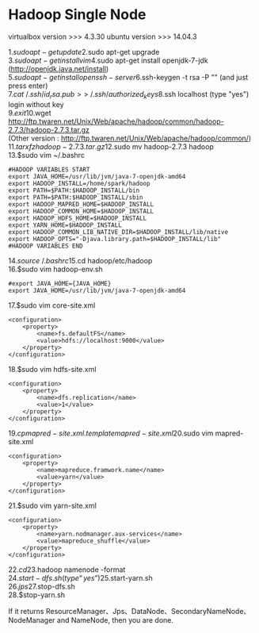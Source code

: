 # Hadoop Single Node

virtualbox version  >>>  4.3.30   ubuntu version  >>>  14.04.3
  
1.$sudo apt-get update  
2.$sudo apt-get upgrade  
3.$sudo apt-get install vim  
4.$sudo apt-get install openjdk-7-jdk (http://openjdk.java.net/install)  
5.$sudo apt-get install openssh-server  
6.$ssh-keygen -t rsa -P "" (and just press enter)  
7.$cat ~/.ssh/id_rsa.pub >> ~/.ssh/authorized_keys  
8.$ssh localhost (type "yes")  login without key  
9.$exit  
10.$wget http://ftp.twaren.net/Unix/Web/apache/hadoop/common/hadoop-2.7.3/hadoop-2.7.3.tar.gz   
   (Other version : http://ftp.twaren.net/Unix/Web/apache/hadoop/common/)  
11.$tar xfz hadoop-2.7.3.tar.gz  
12.$sudo mv hadoop-2.7.3 hadoop  
13.$sudo vim ~/.bashrc  
```
#HADOOP VARIABLES START
export JAVA_HOME=/usr/lib/jvm/java-7-openjdk-amd64
export HADOOP_INSTALL=/home/spark/hadoop 
export PATH=$PATH:$HADOOP_INSTALL/bin
export PATH=$PATH:$HADOOP_INSTALL/sbin
export HADOOP_MAPRED_HOME=$HADOOP_INSTALL
export HADOOP_COMMON_HOME=$HADOOP_INSTALL
export HADOOP_HDFS_HOME=$HADOOP_INSTALL
export YARN_HOME=$HADOOP_INSTALL
export HADOOP_COMMON_LIB_NATIVE_DIR=$HADOOP_INSTALL/lib/native
export HADOOP_OPTS="-Djava.library.path=$HADOOP_INSTALL/lib"
#HADOOP VARIABLES END
```  
14.$source ~/.bashrc  
15.$cd hadoop/etc/hadoop  
16.$sudo vim hadoop-env.sh  
```  
#export JAVA_HOME={JAVA_HOME}
export JAVA_HOME=/usr/lib/jvm/java-7-openjdk-amd64 
```  
17.$sudo vim core-site.xml  
```
<configuration>
    <property>
        <name>fs.defaultFS</name>
        <value>hdfs://localhost:9000</value>
    </property>
</configuration>
```
18.$sudo vim hdfs-site.xml  
```
<configuration>
    <property>
        <name>dfs.replication</name>
        <value>1</value>
    </property>
</configuration>
```  
19.$cp mapred-site.xml.template mapred-site.xml  
20.$sudo vim mapred-site.xml  
```
<configuration>
    <property>
        <name>mapreduce.framwork.name</name>
        <value>yarn</value>
    </property>
</configuration>
```
21.$sudo vim yarn-site.xml  
```
<configuration>
    <property>
        <name>yarn.nodmanager.aux-services</name>
        <value>mapreduce_shuffle</value>
    </property>
</configuration>
```  
22.$cd  
23.$hadoop namenode -format  
24.$start-dfs.sh (type “yes”)  
25.$start-yarn.sh  
26.$jps  
27.$stop-dfs.sh  
28.$stop-yarn.sh  

If it returns ResourceManager、Jps、DataNode、SecondaryNameNode、NodeManager and NameNode, then you are done.

